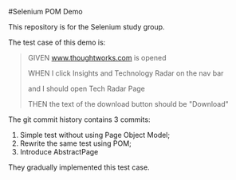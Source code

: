 #Selenium POM Demo

This repository is for the Selenium study group.

The test case of this demo is: 

> GIVEN www.thoughtworks.com is opened
> 
> WHEN I click Insights and Technology Radar on the nav bar
> 
> and I should open Tech Radar Page
> 
> THEN the text of the download button should be "Download"

The git commit history contains 3 commits:
1. Simple test without using Page Object Model;
2. Rewrite the same test using POM;
3. Introduce AbstractPage

They gradually implemented this test case. 
